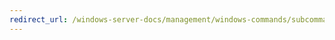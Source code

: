 ```yaml
---
redirect_url: /windows-server-docs/management/windows-commands/subcommand-set-driverpackage.md
---
```

